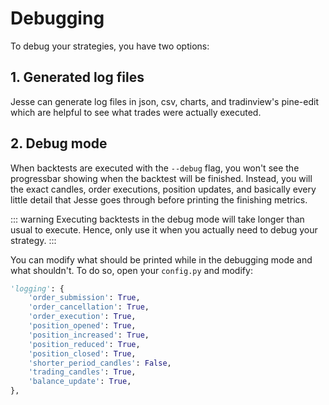 # Debugging

To debug your strategies, you have two options:

## 1. Generated log files 
Jesse can generate log files in json, csv, charts, and tradinview's pine-edit which are helpful to see what trades were actually executed. 

## 2. Debug mode 

When backtests are executed with the `--debug` flag, you won't see the progressbar showing when the backtest will be finished. Instead, you will the exact candles, order executions, position updates, and basically every little detail that Jesse goes through before printing the finishing metrics. 

::: warning
Executing backtests in the debug mode will take longer than usual to execute. Hence, only use it when you actually need to debug your strategy. 
:::

You can modify what should be printed while in the debugging mode and what shouldn't. To do so, open your `config.py` and modify:
```py
'logging': {
    'order_submission': True,
    'order_cancellation': True,
    'order_execution': True,
    'position_opened': True,
    'position_increased': True,
    'position_reduced': True,
    'position_closed': True,
    'shorter_period_candles': False,
    'trading_candles': True,
    'balance_update': True,
},
```